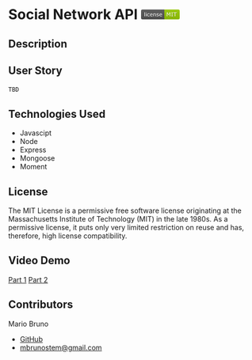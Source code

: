 # Social Network API ![License](./Assets/LicenseMIT.png)

## Description


## User Story
```
TBD
```

## Technologies Used
* Javascipt
* Node
* Express
* Mongoose
* Moment

## License
The MIT License is a permissive free software license originating at the Massachusetts Institute of Technology (MIT) in the late 1980s. As a permissive license, it puts only very limited restriction on reuse and has, therefore, high license compatibility.

## Video Demo
[Part 1](https://watch.screencastify.com/v/7GvRnazyeNPAArCASk0Z)
[Part 2](https://watch.screencastify.com/v/75o6mkpfJ6tX9YQg1U0l)

## Contributors
Mario Bruno
* [GitHub](https://github.com/MBrunoStem)
* mbrunostem@gmail.com